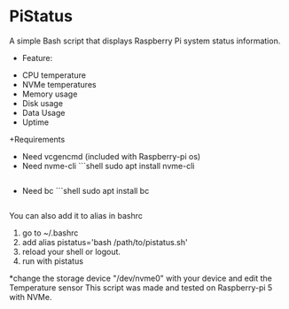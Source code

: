 # PiStatus

A simple Bash script that displays Raspberry Pi system status information.

+ Feature:
- CPU temperature
- NVMe temperatures 
- Memory usage 
- Disk usage
- Data Usage
- Uptime


+Requirements
- Need vcgencmd (included with Raspberry-pi os)
- Need nvme-cli ```shell
  sudo apt install nvme-cli
  ```
- Need bc ```shell
  sudo apt install bc
  ```

You can also add it to alias in bashrc
1. go to ~/.bashrc
2. add alias pistatus='bash /path/to/pistatus.sh'
3. reload your shell or logout.
4. run with pistatus

*change the storage device "/dev/nvme0" with your device and edit the Temperature sensor
This script was made and tested on Raspberry-pi 5 with NVMe.
